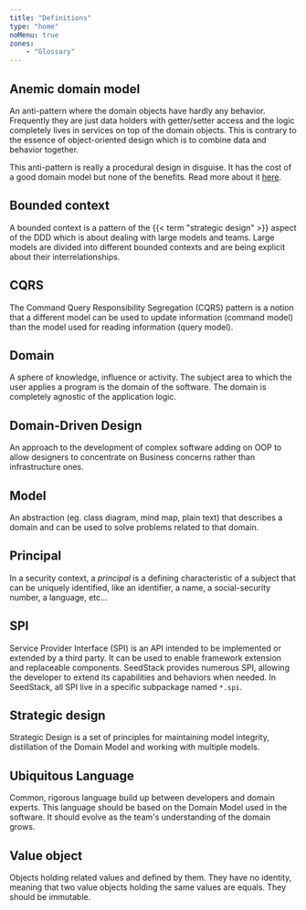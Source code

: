 ```yaml
---
title: "Definitions"
type: "home"
noMenu: true
zones:
    - "Glossary"
---
```


## Anemic domain model

An anti-pattern where the domain objects have hardly any behavior. Frequently they are just data holders with
getter/setter access and the logic completely lives in services on top of the domain objects. This is contrary to the 
essence of object-oriented design which is to combine data and behavior together.  

This anti-pattern is really a procedural design in disguise. It has the cost of a good domain model but none of the benefits.
Read more about it [here](http://martinfowler.com/bliki/AnemicDomainModel.html).

## Bounded context

A bounded context is a pattern of the {{< term "strategic design" >}} aspect of the DDD which is about dealing with large
models and teams. Large models are divided into different bounded contexts and are being explicit about their 
interrelationships.

## CQRS

The Command Query Responsibility Segregation (CQRS) pattern is a notion that a different model can be used to update
information (command model) than the model used for reading information (query model). 

## Domain 

A sphere of knowledge, influence or activity. The subject area to which the user applies a program is the 
domain of the software. The domain is completely agnostic of the application logic.

## Domain-Driven Design

An approach to the development of complex software adding on OOP to allow designers to concentrate on Business concerns rather than infrastructure ones.

## Model

An abstraction (eg. class diagram, mind map, plain text) that describes a domain and can be used to solve 
problems related to that domain.

## Principal

In a security context, a *principal* is a defining characteristic of a subject that can be uniquely identified, like an 
identifier, a name, a social-security number, a language, etc...

## SPI

Service Provider Interface (SPI) is an API intended to be implemented or extended by a third party. It can be used to 
enable framework extension and replaceable components. SeedStack provides numerous SPI, allowing the developer to extend
its capabilities and behaviors when needed. In SeedStack, all SPI live in a specific subpackage named `*.spi`. 

## Strategic design

Strategic Design is a set of principles for maintaining model integrity, distillation of the Domain Model and working 
with multiple models.

## Ubiquitous Language

Common, rigorous language build up between developers and domain experts. This language should be based on the Domain 
Model used in the software. It should evolve as the team's understanding of the domain grows.

## Value object

Objects holding related values and defined by them. They have no identity, meaning that two value objects holding the same 
values are equals. They should be immutable.

